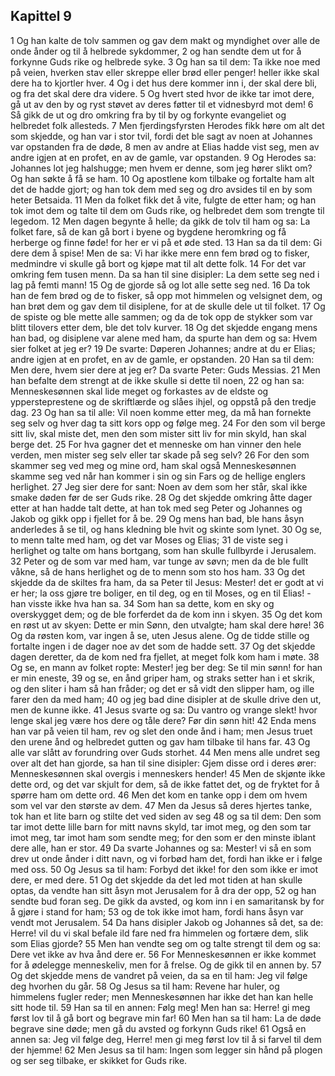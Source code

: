 ## Kapittel 9

1 Og han kalte de tolv sammen og gav dem makt og myndighet over alle de onde ånder og til å helbrede sykdommer,
2 og han sendte dem ut for å forkynne Guds rike og helbrede syke.
3 Og han sa til dem: Ta ikke noe med på veien, hverken stav eller skreppe eller brød eller penger! heller ikke skal dere ha to kjortler hver.
4 Og i det hus dere kommer inn i, der skal dere bli, og fra det skal dere dra videre.
5 Og hvert sted hvor de ikke tar imot dere, gå ut av den by og ryst støvet av deres føtter til et vidnesbyrd mot dem!
6 Så gikk de ut og dro omkring fra by til by og forkynte evangeliet og helbredet folk allesteds.
7 Men fjerdingsfyrsten Herodes fikk høre om alt det som skjedde, og han var i stor tvil, fordi det ble sagt av noen at Johannes var opstanden fra de døde,
8 men av andre at Elias hadde vist seg, men av andre igjen at en profet, en av de gamle, var opstanden.
9 Og Herodes sa: Johannes lot jeg halshugge; men hvem er denne, som jeg hører slikt om? Og han søkte å få se ham.
10 Og apostlene kom tilbake og fortalte ham alt det de hadde gjort; og han tok dem med seg og dro avsides til en by som heter Betsaida.
11 Men da folket fikk det å vite, fulgte de etter ham; og han tok imot dem og talte til dem om Guds rike, og helbredet dem som trengte til legedom.
12 Men dagen begynte å helle; da gikk de tolv til ham og sa: La folket fare, så de kan gå bort i byene og bygdene heromkring og få herberge og finne føde! for her er vi på et øde sted.
13 Han sa da til dem: Gi dere dem å spise! Men de sa: Vi har ikke mere enn fem brød og to fisker, medmindre vi skulle gå bort og kjøpe mat til alt dette folk.
14 For det var omkring fem tusen menn. Da sa han til sine disipler: La dem sette seg ned i lag på femti mann!
15 Og de gjorde så og lot alle sette seg ned.
16 Da tok han de fem brød og de to fisker, så opp mot himmelen og velsignet dem, og han brøt dem og gav dem til disiplene, for at de skulle dele ut til folket.
17 Og de spiste og ble mette alle sammen; og da de tok opp de stykker som var blitt tilovers etter dem, ble det tolv kurver.
18 Og det skjedde engang mens han bad, og disiplene var alene med ham, da spurte han dem og sa: Hvem sier folket at jeg er?
19 De svarte: Døperen Johannes; andre at du er Elias; andre igjen at en profet, en av de gamle, er opstanden.
20 Han sa til dem: Men dere, hvem sier dere at jeg er? Da svarte Peter: Guds Messias.
21 Men han befalte dem strengt at de ikke skulle si dette til noen,
22 og han sa: Menneskesønnen skal lide meget og forkastes av de eldste og yppersteprestene og de skriftlærde og slåes ihjel, og oppstå på den tredje dag.
23 Og han sa til alle: Vil noen komme etter meg, da må han fornekte seg selv og hver dag ta sitt kors opp og følge meg.
24 For den som vil berge sitt liv, skal miste det, men den som mister sitt liv for min skyld, han skal berge det.
25 For hva gagner det et menneske om han vinner den hele verden, men mister seg selv eller tar skade på seg selv?
26 For den som skammer seg ved meg og mine ord, ham skal også Menneskesønnen skamme seg ved når han kommer i sin og sin Fars og de hellige englers herlighet.
27 Jeg sier dere for sant: Noen av dem som her står, skal ikke smake døden før de ser Guds rike.
28 Og det skjedde omkring åtte dager etter at han hadde talt dette, at han tok med seg Peter og Johannes og Jakob og gikk opp i fjellet for å be.
29 Og mens han bad, ble hans åsyn anderledes å se til, og hans kledning ble hvit og skinte som lynet.
30 Og se, to menn talte med ham, og det var Moses og Elias;
31 de viste seg i herlighet og talte om hans bortgang, som han skulle fullbyrde i Jerusalem.
32 Peter og de som var med ham, var tunge av søvn; men da de ble fullt våkne, så de hans herlighet og de to menn som sto hos ham.
33 Og det skjedde da de skiltes fra ham, da sa Peter til Jesus: Mester! det er godt at vi er her; la oss gjøre tre boliger, en til deg, og en til Moses, og en til Elias! - han visste ikke hva han sa.
34 Som han sa dette, kom en sky og overskygget dem; og de ble forferdet da de kom inn i skyen.
35 Og det kom en røst ut av skyen: Dette er min Sønn, den utvalgte; ham skal dere høre!
36 Og da røsten kom, var ingen å se, uten Jesus alene. Og de tidde stille og fortalte ingen i de dager noe av det som de hadde sett.
37 Og det skjedde dagen deretter, da de kom ned fra fjellet, at meget folk kom ham i møte.
38 Og se, en mann av folket ropte: Mester! jeg ber deg: Se til min sønn! for han er min eneste,
39 og se, en ånd griper ham, og straks setter han i et skrik, og den sliter i ham så han fråder; og det er så vidt den slipper ham, og ille farer den da med ham;
40 og jeg bad dine disipler at de skulle drive den ut, men de kunne ikke.
41 Jesus svarte og sa: Du vantro og vrange slekt! hvor lenge skal jeg være hos dere og tåle dere? Før din sønn hit!
42 Enda mens han var på veien til ham, rev og slet den onde ånd i ham; men Jesus truet den urene ånd og helbredet gutten og gav ham tilbake til hans far.
43 Og alle var slått av forundring over Guds storhet.
44 Men mens alle undret seg over alt det han gjorde, sa han til sine disipler: Gjem disse ord i deres ører: Menneskesønnen skal overgis i menneskers hender!
45 Men de skjønte ikke dette ord, og det var skjult for dem, så de ikke fattet det, og de fryktet for å spørre ham om dette ord.
46 Men det kom en tanke opp i dem om hvem som vel var den største av dem.
47 Men da Jesus så deres hjertes tanke, tok han et lite barn og stilte det ved siden av seg
48 og sa til dem: Den som tar imot dette lille barn for mitt navns skyld, tar imot meg, og den som tar imot meg, tar imot ham som sendte meg; for den som er den minste iblant dere alle, han er stor.
49 Da svarte Johannes og sa: Mester! vi så en som drev ut onde ånder i ditt navn, og vi forbød ham det, fordi han ikke er i følge med oss.
50 Og Jesus sa til ham: Forbyd det ikke! for den som ikke er imot dere, er med dere.
51 Og det skjedde da det led mot tiden at han skulle optas, da vendte han sitt åsyn mot Jerusalem for å dra der opp,
52 og han sendte bud foran seg. De gikk da avsted, og kom inn i en samaritansk by for å gjøre i stand for ham;
53 og de tok ikke imot ham, fordi hans åsyn var vendt mot Jerusalem.
54 Da hans disipler Jakob og Johannes så det, sa de: Herre! vil du vi skal befale ild fare ned fra himmelen og fortære dem, slik som Elias gjorde?
55 Men han vendte seg om og talte strengt til dem og sa: Dere vet ikke av hva ånd dere er.
56 For Menneskesønnen er ikke kommet for å ødelegge menneskeliv, men for å frelse. Og de gikk til en annen by.
57 Og det skjedde mens de vandret på veien, da sa en til ham: Jeg vil følge deg hvorhen du går.
58 Og Jesus sa til ham: Revene har huler, og himmelens fugler reder; men Menneskesønnen har ikke det han kan helle sitt hode til.
59 Han sa til en annen: Følg meg! Men han sa: Herre! gi meg først lov til å gå bort og begrave min far!
60 Men han sa til ham: La de døde begrave sine døde; men gå du avsted og forkynn Guds rike!
61 Også en annen sa: Jeg vil følge deg, Herre! men gi meg først lov til å si farvel til dem der hjemme!
62 Men Jesus sa til ham: Ingen som legger sin hånd på plogen og ser seg tilbake, er skikket for Guds rike.
